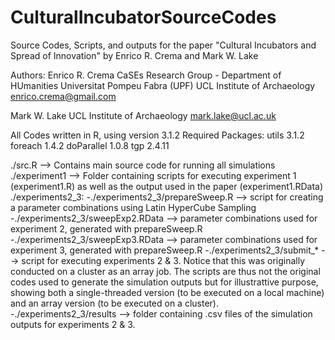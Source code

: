 # CulturalIncubatorSourceCodes
Source Codes, Scripts, and outputs for the paper "Cultural Incubators and Spread of Innovation" by Enrico R. Crema and Mark W. Lake

Authors:
Enrico R. Crema 
CaSEs Research Group - Department of HUmanities
Universitat Pompeu Fabra (UPF)
UCL Institute of Archaeology
enrico.crema@gmail.com

Mark W. Lake
UCL Institute of Archaeology
mark.lake@ucl.ac.uk

All Codes written in R, using version 3.1.2
Required Packages:
utils 3.1.2
foreach 1.4.2
doParallel 1.0.8
tgp 2.4.11


./src.R  --> Contains main source code for running all simulations
./experiment1 --> Folder containing scripts for executing experiment 1 (experiment1.R) as well as the output used in the paper (experiment1.RData)
./experiments2_3:
    -./experiments2_3/prepareSweep.R  --> script for creating a parameter combinations using Latin HyperCube Sampling
    -./experiments2_3/sweepExp2.RData --> parameter combinations used for experiment 2, generated with prepareSweep.R 
    -./experiments2_3/sweepExp3.RData --> parameter combinations used for experiment 3, generated with prepareSweep.R 
    -./experiments2_3/submit_* --> script for executing experiments 2 & 3. Notice that this was originally conducted on a cluster as an array job. The scripts are thus not the original codes used to generate the simulation outputs but for illustrattive purpose, showing both a single-threaded version (to be executed on a local machine) and an array version (to be executed on a cluster). 
    -./experiments2_3/results --> folder containing .csv files of the simulation outputs for experiments 2 & 3.
    
    
    
    
    
    
    
